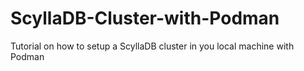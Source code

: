 # ScyllaDB-Cluster-with-Podman
Tutorial on how to setup a ScyllaDB cluster in you local machine with Podman
